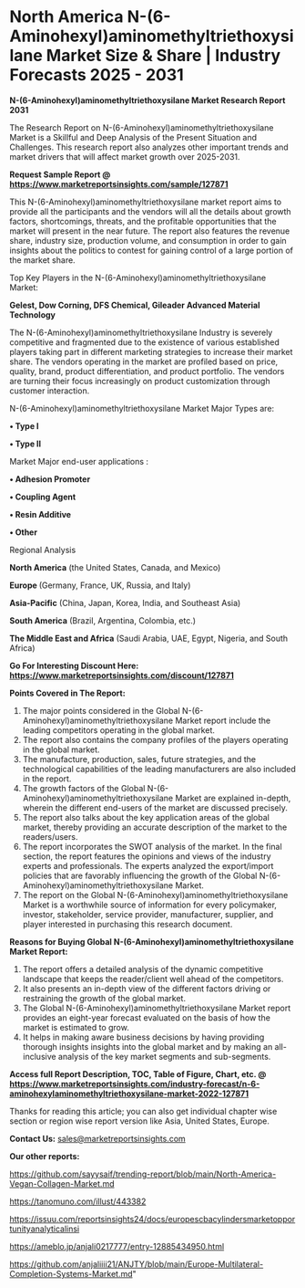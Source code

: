 # North America N-(6-Aminohexyl)aminomethyltriethoxysilane Market Size & Share | Industry Forecasts 2025 - 2031

<strong>N-(6-Aminohexyl)aminomethyltriethoxysilane Market Research Report 2031</strong>

The Research Report on N-(6-Aminohexyl)aminomethyltriethoxysilane Market is a Skillful and Deep Analysis of the Present Situation and Challenges. This research report also analyzes other important trends and market drivers that will affect market growth over 2025-2031.

<strong>Request Sample Report @ <a href=https://www.marketreportsinsights.com/sample/127871>https://www.marketreportsinsights.com/sample/127871</a></strong>

This N-(6-Aminohexyl)aminomethyltriethoxysilane market report aims to provide all the participants and the vendors will all the details about growth factors, shortcomings, threats, and the profitable opportunities that the market will present in the near future. The report also features the revenue share, industry size, production volume, and consumption in order to gain insights about the politics to contest for gaining control of a large portion of the market share.

Top Key Players in the N-(6-Aminohexyl)aminomethyltriethoxysilane Market:

<strong>Gelest, Dow Corning, DFS Chemical, Gileader Advanced Material Technology</strong>

The N-(6-Aminohexyl)aminomethyltriethoxysilane Industry is severely competitive and fragmented due to the existence of various established players taking part in different marketing strategies to increase their market share. The vendors operating in the market are profiled based on price, quality, brand, product differentiation, and product portfolio. The vendors are turning their focus increasingly on product customization through customer interaction.

N-(6-Aminohexyl)aminomethyltriethoxysilane Market Major Types are:

<strong>• Type I

• Type II</strong>

Market Major end-user applications :

<strong>• Adhesion Promoter

• Coupling Agent

• Resin Additive

• Other</strong>

Regional Analysis

</u><strong><b>North America</b></strong> (the United States, Canada, and Mexico)

<strong><b>Europe </b></strong>(Germany, France, UK, Russia, and Italy)

<strong><b>Asia-Pacific</b></strong> (China, Japan, Korea, India, and Southeast Asia)

<strong><b>South America</b></strong> (Brazil, Argentina, Colombia, etc.)

<strong><b>The Middle East and Africa</b></strong> (Saudi Arabia, UAE, Egypt, Nigeria, and South Africa)

<strong>Go For Interesting Discount Here: <a href=https://www.marketreportsinsights.com/discount/127871>https://www.marketreportsinsights.com/discount/127871</a></strong>

<strong>Points Covered in The Report:</strong>
<ol>
  <li>The major points considered in the Global N-(6-Aminohexyl)aminomethyltriethoxysilane Market report include the leading competitors operating in the global market.</li>
  <li>The report also contains the company profiles of the players operating in the global market.</li>
  <li>The manufacture, production, sales, future strategies, and the technological capabilities of the leading manufacturers are also included in the report.</li>
  <li>The growth factors of the Global N-(6-Aminohexyl)aminomethyltriethoxysilane Market are explained in-depth, wherein the different end-users of the market are discussed precisely.</li>
  <li>The report also talks about the key application areas of the global market, thereby providing an accurate description of the market to the readers/users.</li>
  <li>The report incorporates the SWOT analysis of the market. In the final section, the report features the opinions and views of the industry experts and professionals. The experts analyzed the export/import policies that are favorably influencing the growth of the Global N-(6-Aminohexyl)aminomethyltriethoxysilane Market.</li>
  <li>The report on the Global N-(6-Aminohexyl)aminomethyltriethoxysilane Market is a worthwhile source of information for every policymaker, investor, stakeholder, service provider, manufacturer, supplier, and player interested in purchasing this research document.</li>
</ol>
<strong>Reasons for Buying Global N-(6-Aminohexyl)aminomethyltriethoxysilane Market Report:</strong>

<ol>
  <li>The report offers a detailed analysis of the dynamic competitive landscape that keeps the reader/client well ahead of the competitors.</li>
  <li>It also presents an in-depth view of the different factors driving or restraining the growth of the global market.</li>
  <li>The Global N-(6-Aminohexyl)aminomethyltriethoxysilane Market report provides an eight-year forecast evaluated on the basis of how the market is estimated to grow.</li>
  <li>It helps in making aware business decisions by having providing thorough insights insights into the global market and by making an all-inclusive analysis of the key market segments and sub-segments.</li>
</ol>
<strong>Access full Report Description, TOC, Table of Figure, Chart, etc. @ <a href=https://www.marketreportsinsights.com/industry-forecast/n-6-aminohexylaminomethyltriethoxysilane-market-2022-127871>https://www.marketreportsinsights.com/industry-forecast/n-6-aminohexylaminomethyltriethoxysilane-market-2022-127871</a></strong>


Thanks for reading this article; you can also get individual chapter wise section or region wise report version like Asia, United States, Europe.

<strong>Contact Us:</strong>
sales@marketreportsinsights.com

<strong>Our other reports:</strong>

<a href=https://github.com/sayysaif/trending-report/blob/main/North-America-Vegan-Collagen-Market.md>https://github.com/sayysaif/trending-report/blob/main/North-America-Vegan-Collagen-Market.md</a>

<a href=https://tanomuno.com/illust/443382>https://tanomuno.com/illust/443382</a>

<a href=https://issuu.com/reportsinsights24/docs/europescbacylindersmarketopportunityanalyticalinsi>https://issuu.com/reportsinsights24/docs/europescbacylindersmarketopportunityanalyticalinsi</a>

<a href=https://ameblo.jp/anjali0217777/entry-12885434950.html>https://ameblo.jp/anjali0217777/entry-12885434950.html</a>

<a href=https://github.com/anjaliiii21/ANJTY/blob/main/Europe-Multilateral-Completion-Systems-Market.md>https://github.com/anjaliiii21/ANJTY/blob/main/Europe-Multilateral-Completion-Systems-Market.md</a>"
